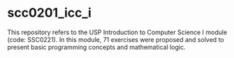# scc0201_icc_i
This repository refers to the USP Introduction to Computer Science I module (code: SSC0221). In this module, 71 exercises were proposed and solved to present basic programming concepts and mathematical logic.
